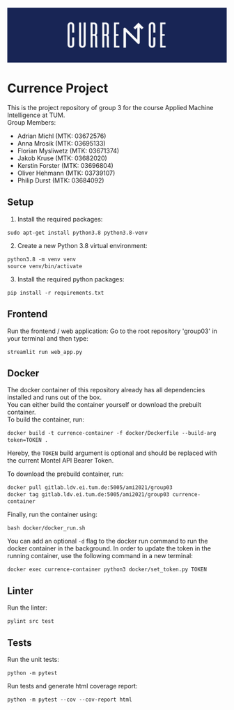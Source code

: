 ![Currence Logo](src/frontend/resources/currence_logo_big.png)

# Currence Project

This is the project repository of group 3 for the course Applied Machine Intelligence at TUM.  
Group Members:
- Adrian Michl (MTK: 03672576)
- Anna Mrosik (MTK: 03695133)
- Florian Mysliwetz (MTK: 03671374)
- Jakob Kruse (MTK: 03682020)
- Kerstin Forster (MTK: 03696804)
- Oliver Hehmann (MTK: 03739107)
- Philip Durst (MTK: 03684092)

## Setup
1. Install the required packages:
```console
sudo apt-get install python3.8 python3.8-venv
```
2. Create a new Python 3.8 virtual environment:
```console
python3.8 -m venv venv
source venv/bin/activate
``` 
3. Install the required python packages:
```console
pip install -r requirements.txt
```

## Frontend
Run the frontend / web application:
Go to the root repository 'group03' in your terminal and then type:
```console
streamlit run web_app.py
```

## Docker
The docker container of this repository already has all dependencies installed and runs
out of the box.   
You can either build the container yourself or download the prebuilt container.  
To build the container, run:
```console
docker build -t currence-container -f docker/Dockerfile --build-arg token=TOKEN .
```
Hereby, the `TOKEN` build argument is optional and should be replaced with the current Montel API Bearer Token.  

To download the prebuild container, run:
```console
docker pull gitlab.ldv.ei.tum.de:5005/ami2021/group03
docker tag gitlab.ldv.ei.tum.de:5005/ami2021/group03 currence-container
```

Finally, run the container using:
```console
bash docker/docker_run.sh
```
You can add an optional `-d` flag to the docker run command to run the docker container in the background.
In order to update the token in the running container, use the following command in a new terminal:
```console
docker exec currence-container python3 docker/set_token.py TOKEN
```
## Linter
Run the linter:
```console
pylint src test
```

## Tests
Run the unit tests:
```console
python -m pytest
```
Run tests and generate html coverage report:
```console
python -m pytest --cov --cov-report html
```
